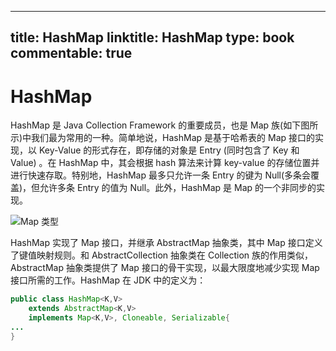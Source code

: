 
---
title: HashMap
linktitle: HashMap
type: book
commentable: true
---

# HashMap

HashMap 是 Java Collection Framework 的重要成员，也是 Map 族(如下图所示)中我们最为常用的一种。简单地说，HashMap 是基于哈希表的 Map 接口的实现，以 Key-Value 的形式存在，即存储的对象是 Entry (同时包含了 Key 和 Value) 。在 HashMap 中，其会根据 hash 算法来计算 key-value 的存储位置并进行快速存取。特别地，HashMap 最多只允许一条 Entry 的键为 Null(多条会覆盖)，但允许多条 Entry 的值为 Null。此外，HashMap 是 Map 的一个非同步的实现。

![Map 类型](https://ngte-superbed.oss-cn-beijing.aliyuncs.com/superbed/2021/07/16/60f15b485132923bf81c237b.jpg)

HashMap 实现了 Map 接口，并继承 AbstractMap 抽象类，其中 Map 接口定义了键值映射规则。和 AbstractCollection 抽象类在 Collection 族的作用类似， AbstractMap 抽象类提供了 Map 接口的骨干实现，以最大限度地减少实现 Map 接口所需的工作。HashMap 在 JDK 中的定义为：

```java
public class HashMap<K,V>
    extends AbstractMap<K,V>
    implements Map<K,V>, Cloneable, Serializable{
...
}
```

    